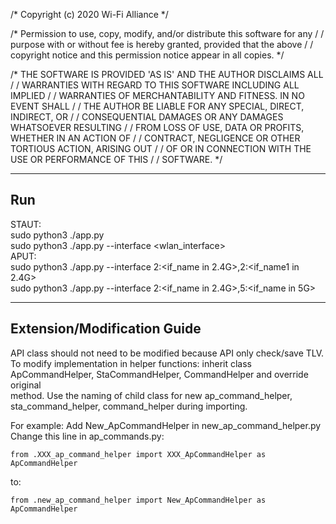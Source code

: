 /* Copyright (c) 2020 Wi-Fi Alliance */

/* Permission to use, copy, modify, and/or distribute this software for any / / purpose with or without fee is hereby granted, provided that the above / / copyright notice and this permission notice appear in all copies. */

/* THE SOFTWARE IS PROVIDED 'AS IS' AND THE AUTHOR DISCLAIMS ALL / / WARRANTIES WITH REGARD TO THIS SOFTWARE INCLUDING ALL IMPLIED / / WARRANTIES OF MERCHANTABILITY AND FITNESS. IN NO EVENT SHALL / / THE AUTHOR BE LIABLE FOR ANY SPECIAL, DIRECT, INDIRECT, OR / / CONSEQUENTIAL DAMAGES OR ANY DAMAGES WHATSOEVER RESULTING / / FROM LOSS OF USE, DATA OR PROFITS, WHETHER IN AN ACTION OF / / CONTRACT, NEGLIGENCE OR OTHER TORTIOUS ACTION, ARISING OUT / / OF OR IN CONNECTION WITH THE USE OR PERFORMANCE OF THIS / / SOFTWARE. */

------------------------------------------------------------------------
Run
------------------------------------------------------------------------
STAUT:  
sudo python3 ./app.py  
sudo python3 ./app.py \--interface &lt;wlan_interface&gt;  
APUT:  
sudo python3 ./app.py \--interface 2:&lt;if_name in 2.4G&gt;,2:&lt;if_name1 in 2.4G&gt;  
sudo python3 ./app.py \--interface 2:&lt;if_name in 2.4G&gt;,5:&lt;if_name in 5G&gt; <br />

------------------------------------------------------------------------
Extension/Modification Guide
------------------------------------------------------------------------
API class should not need to be modified because API only check/save TLV.  
To modify implementation in helper functions: inherit class  
ApCommandHelper, StaCommandHelper, CommandHelper and override original  
method. Use the naming of child class for new ap_command_helper,  
sta_command_helper, command_helper during importing.  

For example: Add New_ApCommandHelper in new_ap_command_helper.py  
Change this line in ap_commands.py:  
```
from .XXX_ap_command_helper import XXX_ApCommandHelper as ApCommandHelper
```
to:  
```
from .new_ap_command_helper import New_ApCommandHelper as ApCommandHelper
```
